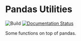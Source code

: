 # Pandas Utilities

![Build](https://github.com/proafxin/pandas-utils/actions/workflows/tox_build.yml/badge.svg)
[![Documentation Status](https://readthedocs.org/projects/pandas-utils/badge/?version=latest)](https://pandas-utils.readthedocs.io/en/latest/?badge=latest)

Some functions on top of pandas.
